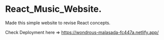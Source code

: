 # React_Music_Website.

Made this simple website to revise React concepts.

Check Deployment here =>  https://wondrous-malasada-fc447a.netlify.app/

